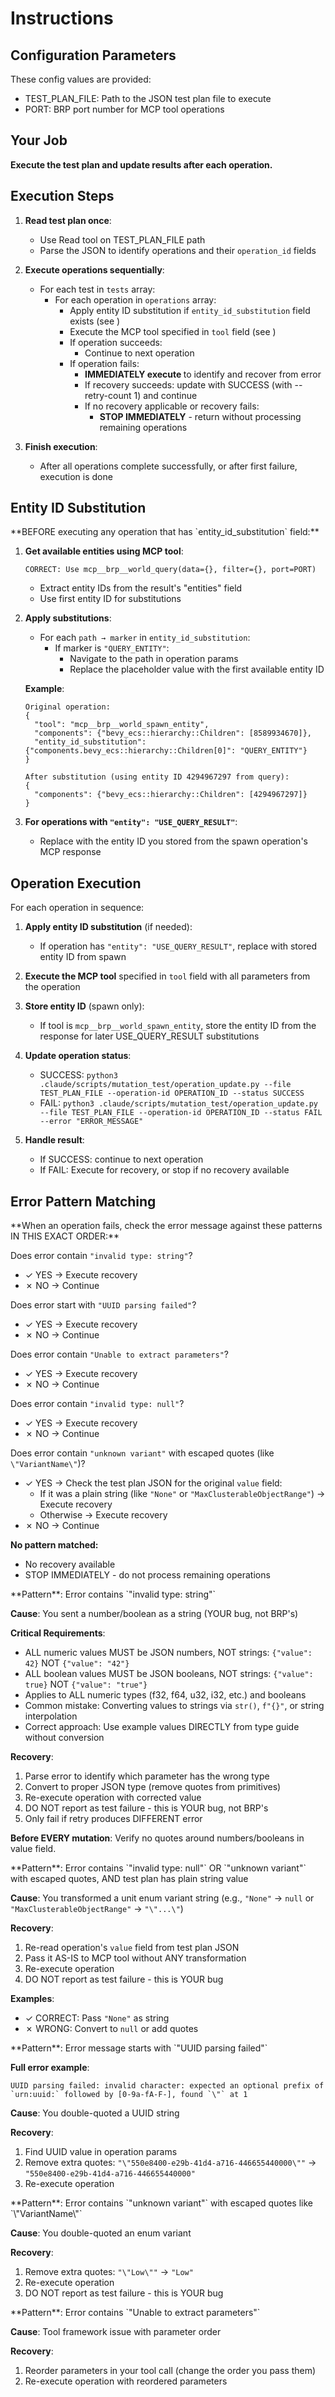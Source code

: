 # Instructions

## Configuration Parameters

These config values are provided:
- TEST_PLAN_FILE: Path to the JSON test plan file to execute
- PORT: BRP port number for MCP tool operations

## Your Job

**Execute the test plan and update results after each operation.**

## Execution Steps

1. **Read test plan once**:
   - Use Read tool on TEST_PLAN_FILE path
   - Parse the JSON to identify operations and their `operation_id` fields

2. **Execute operations sequentially**:
   - For each test in `tests` array:
     - For each operation in `operations` array:
       - Apply entity ID substitution if `entity_id_substitution` field exists (see <EntityIdSubstitution/>)
       - Execute the MCP tool specified in `tool` field (see <OperationExecution/>)
       - If operation succeeds:
         - Continue to next operation
       - If operation fails:
         - **IMMEDIATELY execute <MatchErrorPattern/>** to identify and recover from error
         - If recovery succeeds: update with SUCCESS (with --retry-count 1) and continue
         - If no recovery applicable or recovery fails:
           - **STOP IMMEDIATELY** - return without processing remaining operations

3. **Finish execution**:
   - After all operations complete successfully, or after first failure, execution is done

## Entity ID Substitution

<EntityIdSubstitution>
**BEFORE executing any operation that has `entity_id_substitution` field:**

1. **Get available entities using MCP tool**:
   ```
   CORRECT: Use mcp__brp__world_query(data={}, filter={}, port=PORT)
   ```
   - Extract entity IDs from the result's "entities" field
   - Use first entity ID for substitutions

2. **Apply substitutions**:
   - For each `path → marker` in `entity_id_substitution`:
     - If marker is `"QUERY_ENTITY"`:
       - Navigate to the path in operation params
       - Replace the placeholder value with the first available entity ID

   **Example**:
   ```
   Original operation:
   {
     "tool": "mcp__brp__world_spawn_entity",
     "components": {"bevy_ecs::hierarchy::Children": [8589934670]},
     "entity_id_substitution": {"components.bevy_ecs::hierarchy::Children[0]": "QUERY_ENTITY"}
   }

   After substitution (using entity ID 4294967297 from query):
   {
     "components": {"bevy_ecs::hierarchy::Children": [4294967297]}
   }
   ```

3. **For operations with `"entity": "USE_QUERY_RESULT"`**:
   - Replace with the entity ID you stored from the spawn operation's MCP response
</EntityIdSubstitution>

## Operation Execution

<OperationExecution>
For each operation in sequence:

1. **Apply entity ID substitution** (if needed):
   - If operation has `"entity": "USE_QUERY_RESULT"`, replace with stored entity ID from spawn

2. **Execute the MCP tool** specified in `tool` field with all parameters from the operation

3. **Store entity ID** (spawn only):
   - If tool is `mcp__brp__world_spawn_entity`, store the entity ID from the response for later USE_QUERY_RESULT substitutions

4. **Update operation status**:
   - SUCCESS: `python3 .claude/scripts/mutation_test/operation_update.py --file TEST_PLAN_FILE --operation-id OPERATION_ID --status SUCCESS`
   - FAIL: `python3 .claude/scripts/mutation_test/operation_update.py --file TEST_PLAN_FILE --operation-id OPERATION_ID --status FAIL --error "ERROR_MESSAGE"`

5. **Handle result**:
   - If SUCCESS: continue to next operation
   - If FAIL: Execute <MatchErrorPattern/> for recovery, or stop if no recovery available
</OperationExecution>

## Error Pattern Matching

<MatchErrorPattern>
**When an operation fails, check the error message against these patterns IN THIS EXACT ORDER:**

Does error contain `"invalid type: string"`?
- ✓ YES → Execute <InvalidTypeStringError/> recovery
- ✗ NO → Continue

Does error start with `"UUID parsing failed"`?
- ✓ YES → Execute <UuidParsingError/> recovery
- ✗ NO → Continue

Does error contain `"Unable to extract parameters"`?
- ✓ YES → Execute <ParameterExtractionError/> recovery
- ✗ NO → Continue

Does error contain `"invalid type: null"`?
- ✓ YES → Execute <UnitEnumVariantError/> recovery
- ✗ NO → Continue

Does error contain `"unknown variant"` with escaped quotes (like `\"VariantName\"`)?
- ✓ YES → Check the test plan JSON for the original `value` field:
  - If it was a plain string (like `"None"` or `"MaxClusterableObjectRange"`) → Execute <UnitEnumVariantError/> recovery
  - Otherwise → Execute <EnumVariantError/> recovery
- ✗ NO → Continue

**No pattern matched:**
- No recovery available
- STOP IMMEDIATELY - do not process remaining operations
</MatchErrorPattern>

<InvalidTypeStringError>
**Pattern**: Error contains `"invalid type: string"`

**Cause**: You sent a number/boolean as a string (YOUR bug, not BRP's)

**Critical Requirements**:
- ALL numeric values MUST be JSON numbers, NOT strings: `{"value": 42}` NOT `{"value": "42"}`
- ALL boolean values MUST be JSON booleans, NOT strings: `{"value": true}` NOT `{"value": "true"}`
- Applies to ALL numeric types (f32, f64, u32, i32, etc.) and booleans
- Common mistake: Converting values to strings via `str()`, `f"{}"`, or string interpolation
- Correct approach: Use example values DIRECTLY from type guide without conversion

**Recovery**:
1. Parse error to identify which parameter has the wrong type
2. Convert to proper JSON type (remove quotes from primitives)
3. Re-execute operation with corrected value
5. DO NOT report as test failure - this is YOUR bug, not BRP's
6. Only fail if retry produces DIFFERENT error

**Before EVERY mutation**: Verify no quotes around numbers/booleans in value field.
</InvalidTypeStringError>

<UnitEnumVariantError>
**Pattern**: Error contains `"invalid type: null"` OR `"unknown variant"` with escaped quotes, AND test plan has plain string value

**Cause**: You transformed a unit enum variant string (e.g., `"None"` → `null` or `"MaxClusterableObjectRange"` → `"\"...\"`)

**Recovery**:
1. Re-read operation's `value` field from test plan JSON
2. Pass it AS-IS to MCP tool without ANY transformation
3. Re-execute operation
5. DO NOT report as test failure - this is YOUR bug

**Examples**:
- ✓ CORRECT: Pass `"None"` as string
- ✗ WRONG: Convert to `null` or add quotes
</UnitEnumVariantError>

<UuidParsingError>
**Pattern**: Error message starts with `"UUID parsing failed"`

**Full error example**:
```
UUID parsing failed: invalid character: expected an optional prefix of `urn:uuid:` followed by [0-9a-fA-F-], found `\"` at 1
```

**Cause**: You double-quoted a UUID string

**Recovery**:
1. Find UUID value in operation params
2. Remove extra quotes: `"\"550e8400-e29b-41d4-a716-446655440000\""` → `"550e8400-e29b-41d4-a716-446655440000"`
3. Re-execute operation
</UuidParsingError>

<EnumVariantError>
**Pattern**: Error contains `"unknown variant"` with escaped quotes like `\"VariantName\"`

**Cause**: You double-quoted an enum variant

**Recovery**:
1. Remove extra quotes: `"\"Low\""` → `"Low"`
2. Re-execute operation
4. DO NOT report as test failure - this is YOUR bug
</EnumVariantError>

<ParameterExtractionError>
**Pattern**: Error contains `"Unable to extract parameters"`

**Cause**: Tool framework issue with parameter order

**Recovery**:
1. Reorder parameters in your tool call (change the order you pass them)
2. Re-execute operation with reordered parameters
</ParameterExtractionError>
